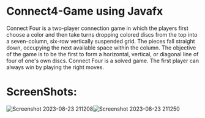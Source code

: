 # Connect4-Game using Javafx
Connect Four is a two-player connection game in which the players first choose a color and then take turns dropping colored discs from the top into a seven-column, six-row vertically suspended grid. The pieces fall straight down, occupying the next available space within the column. The objective of the game is to be the first to form a horizontal, vertical, or diagonal line of four of one's own discs. Connect Four is a solved game. The first player can always win by playing the right moves.
# ScreenShots:
![Screenshot 2023-08-23 211208](https://github.com/rohillanishant/Connect4-Game/assets/67462478/3cf3b025-56d1-4ad8-934b-d0ac4b906455)![Screenshot 2023-08-23 211250](https://github.com/rohillanishant/Connect4-Game/assets/67462478/504e0e8b-aa6c-403a-976e-cb4ba9beeb2e)
